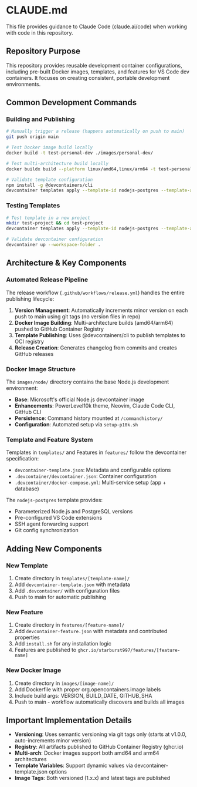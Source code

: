 # CLAUDE.md

This file provides guidance to Claude Code (claude.ai/code) when working with code in this repository.

## Repository Purpose

This repository provides reusable development container configurations, including pre-built Docker images, templates, and features for VS Code dev containers. It focuses on creating consistent, portable development environments.

## Common Development Commands

### Building and Publishing

```bash
# Manually trigger a release (happens automatically on push to main)
git push origin main

# Test Docker image build locally
docker build -t test-personal-dev ./images/personal-dev/

# Test multi-architecture build locally
docker buildx build --platform linux/amd64,linux/arm64 -t test-personal-dev ./images/personal-dev/

# Validate template configuration
npm install -g @devcontainers/cli
devcontainer templates apply --template-id nodejs-postgres --template-args '{}' --target-folder test-output
```

### Testing Templates

```bash
# Test template in a new project
mkdir test-project && cd test-project
devcontainer templates apply --template-id nodejs-postgres --template-args '{"nodeVersion":"24","postgresVersion":"latest"}' --target-folder .

# Validate devcontainer configuration
devcontainer up --workspace-folder .
```

## Architecture & Key Components

### Automated Release Pipeline

The release workflow (`.github/workflows/release.yml`) handles the entire publishing lifecycle:
1. **Version Management**: Automatically increments minor version on each push to main using git tags (no version files in repo)
2. **Docker Image Building**: Multi-architecture builds (amd64/arm64) pushed to GitHub Container Registry
3. **Template Publishing**: Uses @devcontainers/cli to publish templates to OCI registry
4. **Release Creation**: Generates changelog from commits and creates GitHub releases

### Docker Image Structure

The `images/node/` directory contains the base Node.js development environment:
- **Base**: Microsoft's official Node.js devcontainer image
- **Enhancements**: PowerLevel10k theme, Neovim, Claude Code CLI, GitHub CLI
- **Persistence**: Command history mounted at `/commandhistory/`
- **Configuration**: Automated setup via `setup-p10k.sh`

### Template and Feature System

Templates in `templates/` and Features in `features/` follow the devcontainer specification:
- `devcontainer-template.json`: Metadata and configurable options
- `.devcontainer/devcontainer.json`: Container configuration
- `.devcontainer/docker-compose.yml`: Multi-service setup (app + database)

The `nodejs-postgres` template provides:
- Parameterized Node.js and PostgreSQL versions
- Pre-configured VS Code extensions
- SSH agent forwarding support
- Git config synchronization

## Adding New Components

### New Template
1. Create directory in `templates/[template-name]/`
2. Add `devcontainer-template.json` with metadata
3. Add `.devcontainer/` with configuration files
4. Push to main for automatic publishing

### New Feature
1. Create directory in `features/[feature-name]/`
2. Add `devcontainer-feature.json` with metadata and contributed properties
3. Add `install.sh` for any installation logic
4. Features are published to `ghcr.io/starburst997/features/[feature-name]`

### New Docker Image
1. Create directory in `images/[image-name]/`
2. Add Dockerfile with proper org.opencontainers.image labels
3. Include build args: VERSION, BUILD_DATE, GITHUB_SHA
4. Push to main - workflow automatically discovers and builds all images

## Important Implementation Details

- **Versioning**: Uses semantic versioning via git tags only (starts at v1.0.0, auto-increments minor version)
- **Registry**: All artifacts published to GitHub Container Registry (ghcr.io)
- **Multi-arch**: Docker images support both amd64 and arm64 architectures
- **Template Variables**: Support dynamic values via devcontainer-template.json options
- **Image Tags**: Both versioned (1.x.x) and latest tags are published